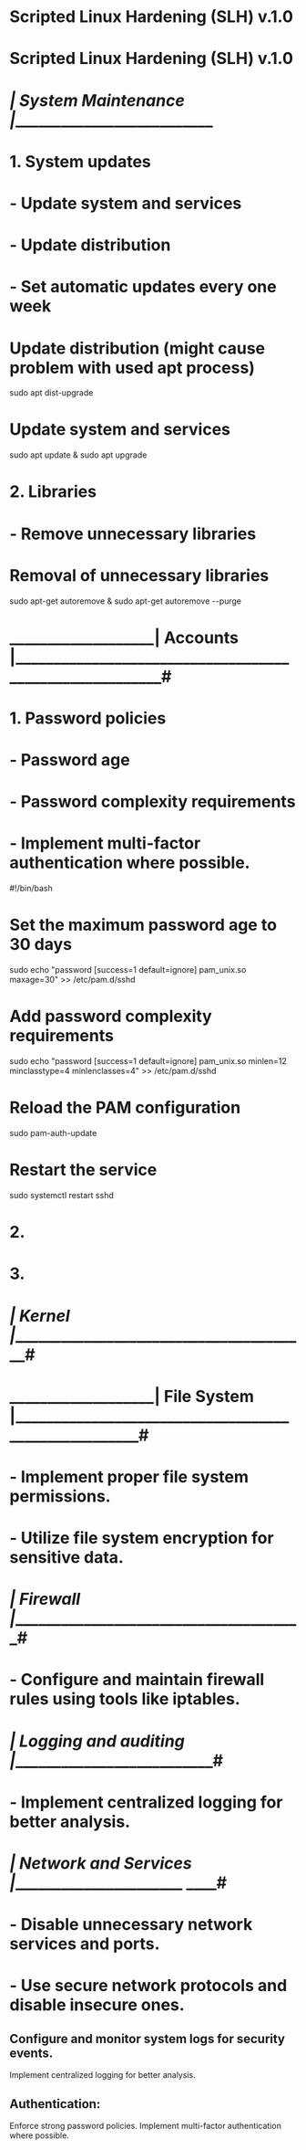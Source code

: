 # Scripted Linux Hardening (SLH) v.1.0
# Scripted Linux Hardening (SLH) v.1.0

# ___________________| System Maintenance |_____________________________________________ #
# 1. System updates
#       - Update system and services
#       - Update distribution
#       - Set automatic updates every one week

# Update distribution (might cause problem with used apt process)
sudo apt dist-upgrade
# Update system and services
sudo apt update & sudo apt upgrade

# 2. Libraries
#       - Remove unnecessary libraries

# Removal of unnecessary libraries
sudo apt-get autoremove & sudo apt-get autoremove --purge


# ___________________| Accounts |________________________________________________________#
# 1. Password policies
# - Password age
# - Password complexity requirements
# - Implement multi-factor authentication where possible.


#!/bin/bash
# Set the maximum password age to 30 days
sudo echo "password [success=1 default=ignore]       pam_unix.so maxage=30" >> /etc/pam.d/sshd
# Add password complexity requirements
sudo echo "password [success=1 default=ignore]       pam_unix.so minlen=12 minclasstype=4 minlenclasses=4" >> /etc/pam.d/sshd
# Reload the PAM configuration
sudo pam-auth-update
# Restart the service
sudo systemctl restart sshd

# 2.
# 3.

# ___________________| Kernel |__________________________________________________________#


# ___________________| File System |_____________________________________________________#
# - Implement proper file system permissions.
# - Utilize file system encryption for sensitive data.


# ___________________| Firewall |_________________________________________________________#
# - Configure and maintain firewall rules using tools like iptables.


# ___________________| Logging and auditing |_____________________________________________#
# - Implement centralized logging for better analysis.


# ___________________| Network and Services |_________________________________________ ____#
# - Disable unnecessary network services and ports.
# - Use secure network protocols and disable insecure ones.
## Configure and monitor system logs for security events.
Implement centralized logging for better analysis.

## Authentication:
Enforce strong password policies.
Implement multi-factor authentication where possible.
